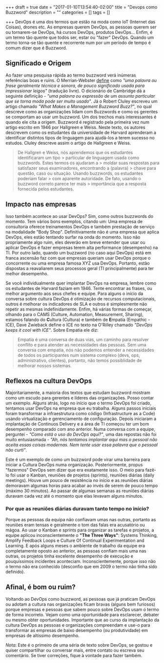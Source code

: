 +++
draft = true
date = "2017-01-10T13:54:40-02:00"
title = "Devops como Buzzword"
description = ""
categories = []
tags = []

+++
DevOps é uma dos termos que estão na moda como IoT (Internet das Coisas), drones etc. As empresas querem DevOps, as pessoas querem ser ou tornarem-se DevOps, há cursos DevOps, produtos DevOps... Enfim, é um termo tão quente que todos ser, estar ou "fazer" DevOps. Quando um termo torna-se tão quente e recorrente num por um período de tempo é comum dizer que é Buzzword.

## Significado e Origem

Ao fazer uma pesquisa rápida ao termo buzzword verá inúmeras referências boas e ruins. O Merrian-Webster [define](https://www.merriam-webster.com/dictionary/buzzword) como *"uma palavra ou frase geralmente técnica e sonora, de pouco significado usada para impressionar leigos"* (tradução livre). O dicionário de Cambridge dá a seguinte definição - *"uma palavra ou expressão de um assunto particular que se torna moda pode ser muito usado"*. Já o Robert Cluley escreveu um artigo chamado *"What Makes a Management Buzzword Buzz?"*, no qual descreve como as organizações lidam com Buzzwords e como os gerentes se comportam ao usar um buzzword. Um dos trechos mais interessantes é quando ele cita a origem. Buzzword é registrado pela primeira vez num artigo escrito em 1946 por Hallgreen e Weiss. Neste texto, os autores descrevem como os estudantes da universidade de Harvard aprenderam a identificar distintos tipos de linguagem para ajudá-los a terem sucesso no estudos. Cluley descreve assim o artigo de Hallgreen e Weiss.

> De Hallgren e Weiss, nós aprendemos que os estudantes identificaram um tipo > particular de linguagem usada como buzzwords. Estes termos os ajudaram a > moldar suas respostas para satisfazer seus examinadores, encontrando a (palavra) > chave para questão, caso ou situação. Usando buzzwords, os estudantes poderiam falar > com aparente autoridade. De fato, usando o buzzword correto parece ter mais > importância que a resposta fornecida pelos estudantes.

## Impacto nas empresas

Isso também acontece ao usar DevOps? Sim, como outros buzzwords do momento. Tem vários bons exemplos, citando um: Uma empresa de consultoria oferece treinamentos DevOps e também prestação de serviço na modalidade "Body Shop". Definitivamente não é uma empresa que aplica DevOps, eles estão tentando surfar na onda do momento. Isso não propriamente algo ruim, eles deverão em breve entender que usar ou aplicar DevOps é fazer empresas terem alta performance (desempenho) na TI. Por outro lado, quando um buzzword (no caso aqui DevOps) está em franca ascensão faz com que empresas queriam usar DevOps porque o concorrente ou uma empresa famosa XYZ usa DevOps. Portanto, estão dispostas a reavaliarem seus processos geral (TI principalmente) para ter melhor desempenho.

Se você individualmente quer implantar DevOps na empresa, lembre como os estudantes de Harvard faziam em 1946. Tente encontrar as frases, ou melhor argumento aos seus chefes e equipe. Para alguns o início da conversa sobre cultura DevOps é otimização de recursos computacionais, outros é melhorar os indicadores de SLA e outros é simplesmente não repetir as mesmas indefinidamente. Enfim, há várias formas de começar, olhando para o CAMS (Culture, Automation, Measurement, Sharing), estamos falando do **C**ultura (Cultura) e também de **E**mpatia (Empathic - ICE), Dave Zwieback define o ICE no texto na O'Rilley chamado *"DevOps keeps it cool with ICE"*. Sobre Empatia ele diz:

> Empatia é uma conversa de duas vias, um caminho para resolver conflito e para atender as necessidades das pessoas. Sem uma conversa com empatia, nós não podemos entender a necessidades de todos os participantes num sistema complexo (devs, ops, administrativo, clientes), portanto, não temos possiblidade de melhorar nossos sistemas.

## Reflexos na cultura DevOps

Majoritariamente, a maioria dos textos que estudam buzzword mostram como um escudo para gerentes e líderes das organizações. Posso contar um exemplo. Alguns atrás, logo no início que o termo DevOps foi criado, tentamos usar DevOps na empresa que eu trabalha. Alguns passos iniciais foram transformar a infraestrutura como código (Infrastructure as a Code) usando virtualização e gerenciamento de configuração. Depois iniciaram a implantação de Continuos Delivery e a área de TI começou ter um bom desempenho comparado com ano anterior. Numa conversa com a equipe, perguntei - *"Como está o uso do DevOps aqui?"*, uma das repostas não foi muito entusiasmada - *"Ah, nós tentamos implantar aqui mas o pessoal não aceita essas coisas modernas. Nem tente usar essa palavra que o pessoal não curti"*.

Este é um exemplo de como um buzzword pode virar uma barreira para iniciar a Cultura DevOps numa organização. Posteriormente, propus "fazermos" DevOps sem dizer que era exatamente isso. O meio para fazê-lo foi usar o Kanban, reuniões de projetos (sprints), reuniões diárias (daily meetings). Houve um pouco de resistência no início e as reuniões diárias demoravam algumas horas para acabar ao invés de serem de pouco tempo (máximo 30 minutos). Ao passar de algumas semanas as reuniões diárias duravam cada vez até o momento que elas levavam alguns minutos.

### Por que as reuniões diárias duravam tanto tempo no início?

Porque as pessoas da equipa não confiavam umas nas outras, portanto as reuniões eram tensas e geralmente o tom das falas era acusatório ou mágoa. Ao usar o Kanban e sprints para organizar as tarefas e projetos, a equipe aplicou inconscientemente o **"The Three Ways"**: Systems Thinking, Amplify Feedback Loops e Culture Of Continual Experimentation and Learning. E após alguns meses o ambiente de trabalho da equipe era completamente oposto ao anterior, as pessoas confiam mais uma nas outras, os projetos tinha excelente desempenho de execução e pouquíssimos incidentes aconteciam. Inconscientemente, porque isso não o termo não era conhecido (desconfio que em 2009 o termo não tinha sido definido).

## Afinal, é bom ou ruim?

Voltando ao DevOps como buzzword, as pessoas que já praticam DevOps ou adotam a cultura nas organizações ficam bravas (alguns bem furiosos) porque empresas e pessoas que sabem pouco sobre DevOps usam o termo de forma incorreto. Vejam como uma oportunidade para esclarecer, debater ou mesmo obter oportunidades. Importante que ao curso da implantação da cultura DevOps as pessoas e organizações compreendam e use-o para transformar as empresas de baixo desempenho (ou produtividade) em empresas de altíssimo desempenho.

*Nota*: Este é o primeiro de uma séria de texto sobre DevOps, se gostou e quiser compartilhar ou conversar mais, entre contato ou escreva seu comentário. Se tiver correções, fique à vontade para fazer também.
